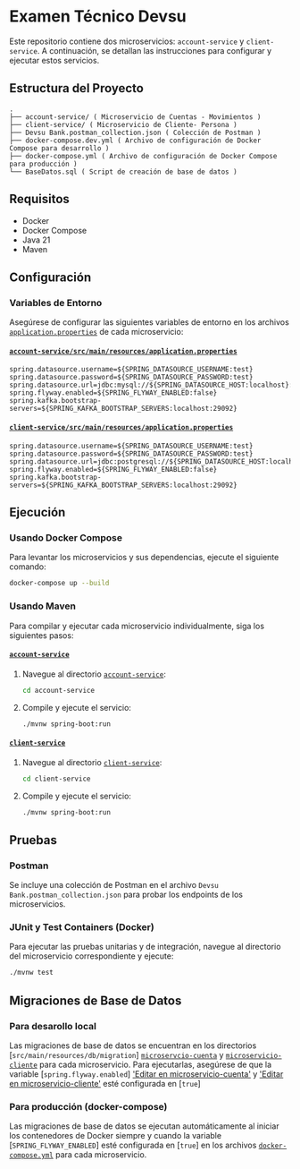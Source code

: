 

# Examen Técnico Devsu

Este repositorio contiene dos microservicios: `account-service` y `client-service`. A continuación, se detallan las instrucciones para configurar y ejecutar estos servicios.

## Estructura del Proyecto

```
.
├── account-service/ ( Microservicio de Cuentas - Movimientos )
├── client-service/ ( Microservicio de Cliente- Persona )
├── Devsu Bank.postman_collection.json ( Colección de Postman )
├── docker-compose.dev.yml ( Archivo de configuración de Docker Compose para desarrollo )
├── docker-compose.yml ( Archivo de configuración de Docker Compose para producción )
└── BaseDatos.sql ( Script de creación de base de datos )
```

## Requisitos

- Docker
- Docker Compose
- Java 21
- Maven

## Configuración

### Variables de Entorno

Asegúrese de configurar las siguientes variables de entorno en los archivos [`application.properties`]( /account-service/src/main/resources/application.properties) de cada microservicio:

#### [`account-service/src/main/resources/application.properties`](/account-service/src/main/resources/application.properties)

```properties
spring.datasource.username=${SPRING_DATASOURCE_USERNAME:test}
spring.datasource.password=${SPRING_DATASOURCE_PASSWORD:test}
spring.datasource.url=jdbc:mysql://${SPRING_DATASOURCE_HOST:localhost}:${SPRING_DATASOURCE_PORT:3306}/${SPRING_DATASOURCE_DB:ms_account}
spring.flyway.enabled=${SPRING_FLYWAY_ENABLED:false}
spring.kafka.bootstrap-servers=${SPRING_KAFKA_BOOTSTRAP_SERVERS:localhost:29092}
```

#### [`client-service/src/main/resources/application.properties`](/client-service/src/main/resources/application.properties)

```properties
spring.datasource.username=${SPRING_DATASOURCE_USERNAME:test}
spring.datasource.password=${SPRING_DATASOURCE_PASSWORD:test}
spring.datasource.url=jdbc:postgresql://${SPRING_DATASOURCE_HOST:localhost}:${SPRING_DATASOURCE_PORT:5432}/${SPRING_DATASOURCE_DB:ms_client}
spring.flyway.enabled=${SPRING_FLYWAY_ENABLED:false}
spring.kafka.bootstrap-servers=${SPRING_KAFKA_BOOTSTRAP_SERVERS:localhost:29092}
```

## Ejecución

### Usando Docker Compose

Para levantar los microservicios y sus dependencias, ejecute el siguiente comando:

```sh
docker-compose up --build
```

### Usando Maven

Para compilar y ejecutar cada microservicio individualmente, siga los siguientes pasos:

#### [`account-service`](/account-service)

1. Navegue al directorio [`account-service`](/account-service):

   ```sh
   cd account-service
   ```

2. Compile y ejecute el servicio:
   ```sh
   ./mvnw spring-boot:run
   ```

#### [`client-service`](/client-service)

1. Navegue al directorio [`client-service`](/client-service):

   ```sh
   cd client-service
   ```

2. Compile y ejecute el servicio:
   ```sh
   ./mvnw spring-boot:run
   ```

## Pruebas

### Postman

Se incluye una colección de Postman en el archivo `Devsu Bank.postman_collection.json` para probar los endpoints de los microservicios.

### JUnit y Test Containers (Docker)

Para ejecutar las pruebas unitarias y de integración,
 navegue al directorio del microservicio correspondiente y ejecute:

```sh
./mvnw test
```

## Migraciones de Base de Datos

### Para desarollo local
Las migraciones de base de datos se encuentran en los directorios [`src/main/resources/db/migration`]
[`microservcio-cuenta`](/account-service/src/main/resources/db/migration) y [`microservicio-cliente`](/client-service/src/main/resources/db/migration) para cada microservicio. Para ejecutarlas, asegúrese de que la variable [`spring.flyway.enabled`]
['Editar en microservicio-cuenta'](account-service/src/main/resources/application.properties) y 
['Editar en microservicio-cliente'](client-service/src/main/resources/application.properties)
esté configurada en [`true`]

### Para producción (docker-compose)

Las migraciones de base de datos se ejecutan automáticamente al iniciar los contenedores de Docker
 siempre y cuando la variable [`SPRING_FLYWAY_ENABLED`] esté configurada en [`true`] en los archivos [`docker-compose.yml`](docker-compose.yml) para cada microservicio.

```

```
